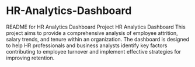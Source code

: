 # HR-Analytics-Dashboard

README for HR Analytics Dashboard Project
HR Analytics Dashboard
This project aims to provide a comprehensive analysis of employee attrition, salary trends, and tenure within an organization. The dashboard is designed to help HR professionals and business analysts identify key factors contributing to employee turnover and implement effective strategies for improving retention.
